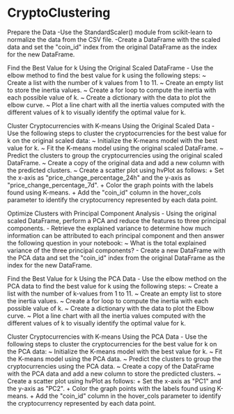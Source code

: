# CryptoClustering

Prepare the Data
    -Use the StandardScaler() module from scikit-learn to normalize the data from the CSV file.
    -Create a DataFrame with the scaled data and set the "coin_id" index from the original DataFrame as the index for the new DataFrame.

Find the Best Value for k Using the Original Scaled DataFrame
    - Use the elbow method to find the best value for k using the following steps:
        ~ Create a list with the number of k values from 1 to 11.
        ~ Create an empty list to store the inertia values.
        ~ Create a for loop to compute the inertia with each possible value of k.
        ~ Create a dictionary with the data to plot the elbow curve.
        ~ Plot a line chart with all the inertia values computed with the different values of k to visually identify the optimal value for k.

Cluster Cryptocurrencies with K-means Using the Original Scaled Data
    - Use the following steps to cluster the cryptocurrencies for the best value for k on the original scaled data:
        ~ Initialize the K-means model with the best value for k.
        ~ Fit the K-means model using the original scaled DataFrame.
        ~ Predict the clusters to group the cryptocurrencies using the original scaled DataFrame.
        ~ Create a copy of the original data and add a new column with the predicted clusters.
        ~ Create a scatter plot using hvPlot as follows:
            + Set the x-axis as "price_change_percentage_24h" and the y-axis as "price_change_percentage_7d".
            + Color the graph points with the labels found using K-means.
            + Add the "coin_id" column in the hover_cols parameter to identify the cryptocurrency represented by each data  point.

Optimize Clusters with Principal Component Analysis
    - Using the original scaled DataFrame, perform a PCA and reduce the features to three principal components.
    - Retrieve the explained variance to determine how much information can be attributed to each principal component and then answer the following question in your notebook:
        ~ What is the total explained variance of the three principal components?
    - Create a new DataFrame with the PCA data and set the "coin_id" index from the original DataFrame as the index for the new DataFrame.

Find the Best Value for k Using the PCA Data
    - Use the elbow method on the PCA data to find the best value for k using the following steps:
        ~ Create a list with the number of k-values from 1 to 11.
        ~ Create an empty list to store the inertia values.
        ~ Create a for loop to compute the inertia with each possible value of k.
        ~ Create a dictionary with the data to plot the Elbow curve.
        ~ Plot a line chart with all the inertia values computed with the different values of k to visually identify the optimal value for k.

Cluster Cryptocurrencies with K-means Using the PCA Data
    - Use the following steps to cluster the cryptocurrencies for the best value for k on the PCA data:
        ~ Initialize the K-means model with the best value for k.
        ~ Fit the K-means model using the PCA data.
        ~ Predict the clusters to group the cryptocurrencies using the PCA data.
        ~ Create a copy of the DataFrame with the PCA data and add a new column to store the predicted clusters.
        ~ Create a scatter plot using hvPlot as follows:
            + Set the x-axis as "PC1" and the y-axis as "PC2".
            + Color the graph points with the labels found using K-means.
            + Add the "coin_id" column in the hover_cols parameter to identify the cryptocurrency represented by each data point.